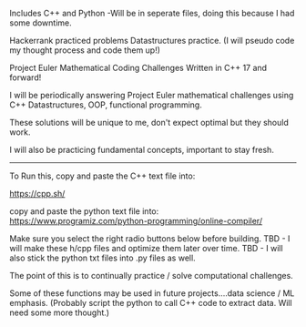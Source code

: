 Includes C++ and Python -Will be in seperate files, doing this because I had some downtime. 

Hackerrank practiced problems
Datastructures practice. (I will pseudo code my thought process and code them up!) 

Project Euler Mathematical Coding Challenges Written in C++ 17 and forward!

I will be periodically answering Project Euler mathematical challenges using C++ Datastructures, OOP, functional programming. 

These solutions will be unique to me, don't expect optimal but they should work. 

I will also be practicing fundamental concepts, important to stay fresh. 

_____________________________________________________________________________________________________________________________

To Run this, copy and paste the C++ text file into: 

https://cpp.sh/

copy and paste the python text file into: 
https://www.programiz.com/python-programming/online-compiler/


Make sure you select the right radio buttons below before building. 
TBD - I will make these h/cpp files and optimize them later over time. 
TBD - I will also stick the python txt files into .py files as well. 

The point of this is to continually practice / solve computational challenges. 

Some of these functions may be used in future projects....data science / ML emphasis. (Probably script the python to call C++ code to extract data. Will need some more thought.)
